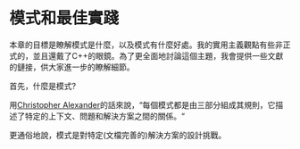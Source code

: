 # 模式和最佳實踐

本章的目標是瞭解模式是什麼，以及模式有什麼好處。我的實用主義觀點有些非正式的，並且還戴了C++的眼鏡。為了更全面地討論這個主題，我會提供一些文獻的鏈接，供大家進一步的瞭解細節。

首先，什麼是模式?

用[Christopher Alexander](https://en.wikipedia.org/wiki/Christopher_Alexander)的話來說，“每個模式都是由三部分組成其規則，它描述了特定的上下文、問題和解決方案之間的關係。“

更通俗地說，模式是對特定(文檔完善的)解決方案的設計挑戰。